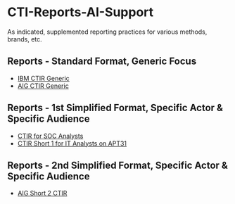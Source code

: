 # CTI-Reports-AI-Support
As indicated, supplemented reporting practices for various methods, brands, etc.

## Reports - Standard Format, Generic Focus
+ [IBM CTIR Generic](IBM-CTIR-Generic) <br />
+ [AIG CTIR Generic](AIG-CTIR-Generic) <br />

## Reports - 1st Simplified Format, Specific Actor & Specific Audience
+ [CTIR for SOC Analysts](CTIR-for-SOC-Analysts-APT31)
+ [CTIR Short 1 for IT Analysts on APT31](CTIR-Short-1-for-IT-Analysts)

## Reports - 2nd Simplified Format, Specific Actor & Specific Audience
+ [AIG Short 2 CTIR](AIG-Short-2-CTIR)
